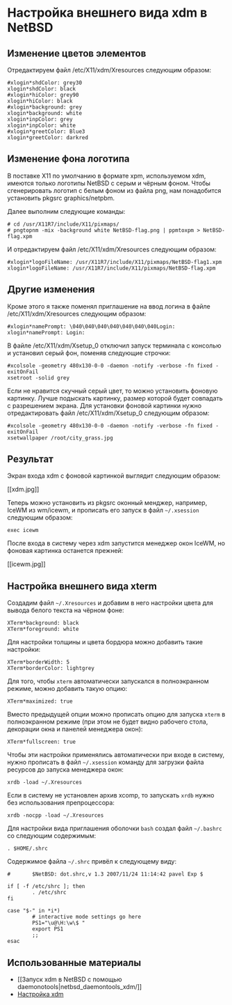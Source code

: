 Настройка внешнего вида xdm в NetBSD
====================================

Изменение цветов элементов
--------------------------

Отредактируем файл /etc/X11/xdm/Xresources следующим образом:

    #xlogin*shdColor: grey30
    xlogin*shdColor: black
    #xlogin*hiColor: grey90
    xlogin*hiColor: black
    #xlogin*background: grey
    xlogin*background: white
    xlogin*inpColor: grey
    xlogin*inpColor: white
    #xlogin*greetColor: Blue3
    xlogin*greetColor: darkred

Изменение фона логотипа
-----------------------

В поставке X11 по умолчанию в формате xpm, используемом xdm, имеются только логотипы NetBSD с серым и чёрным фоном. Чтобы сгенерировать логотип с белым фоном из файла png, нам понадобится установить pkgsrc graphics/netpbm.

Далее выполним следующие команды:

    # cd /usr/X11R7/include/X11/pixmaps/
    # pngtopnm -mix -background white NetBSD-flag.png | ppmtoxpm > NetBSD-flag.xpm

И отредактируем файл /etc/X11/xdm/Xresources следующим образом:

    #xlogin*logoFileName: /usr/X11R7/include/X11/pixmaps/NetBSD-flag1.xpm
    xlogin*logoFileName: /usr/X11R7/include/X11/pixmaps/NetBSD-flag.xpm

Другие изменения
----------------

Кроме этого я также поменял приглашение на ввод логина в файле /etc/X11/xdm/Xresources следующим образом:

    #xlogin*namePrompt: \040\040\040\040\040\040\040Login:
    xlogin*namePrompt: Login:

В файле /etc/X11/xdm/Xsetup_0 отключил запуск терминала с консолью и установил серый фон, поменяв следующие строчки:

    #xcolsole -geometry 480x130-0-0 -daemon -notify -verbose -fn fixed -exitOnFail
    xsetroot -solid grey

Если не нравится скучный серый цвет, то можно установить фоновую картинку. Лучше подыскать картинку, размер которой будет совпадать с разрешением экрана. Для установки фоновой картинки нужно отредактировать файл /etc/X11/xdm/Xsetup_0 следующим образом:

    #xcolsole -geometry 480x130-0-0 -daemon -notify -verbose -fn fixed -exitOnFail
    xsetwallpaper /root/city_grass.jpg

Результат
---------

Экран входа xdm с фоновой картинкой выглядит следующим образом:

[[xdm.jpg]]

Теперь можно установить из pkgsrc оконный менджер, например, IceWM из wm/icewm, и прописать его запуск в файл `~/.xsession` следующим образом:

    exec icewm

После входа в систему через xdm запустится менеджер окон IceWM, но фоновая картинка останется прежней:

[[icewm.jpg]]

Настройка внешнего вида xterm
-----------------------------

Создадим файл `~/.Xresources` и добавим в него настройки цвета для вывода белого текста на чёрном фоне:

    XTerm*background: black
    XTerm*foreground: white

Для настройки толщины и цвета бордюра можно добавить такие настройки:

    XTerm*borderWidth: 5
    XTerm*borderColor: lightgrey

Для того, чтобы `xterm` автоматически запускался в полноэкранном режиме, можно добавить такую опцию:

    XTerm*maximized: true

Вместо предыдущей опции можно прописать опцию для запуска `xterm` в полноэкранном режиме (при этом не будет видно рабочего стола, декорации окна и панелей менеджера окон):

    XTerm*fullscreen: true

Чтобы эти настройки применялись автоматически при входе в систему, нужно прописать в файл `~/.xsession` команду для загрузки файла ресурсов до запуска менеджера окон:

    xrdb -load ~/.Xresources

Если в систему не установлен архив xcomp, то запускать `xrdb` нужно без использования препроцессора:

    xrdb -nocpp -load ~/.Xresources

Для настройки вида приглашения оболочки `bash` создал файл `~/.bashrc` со следующим содержимым:

    . $HOME/.shrc

Содержимое файла `~/.shrc` привёл к следующему виду:

    #       $NetBSD: dot.shrc,v 1.3 2007/11/24 11:14:42 pavel Exp $
    
    if [ -f /etc/shrc ]; then
            . /etc/shrc
    fi
    
    case "$-" in *i*)
            # interactive mode settings go here
            PS1="\u@\H:\w\$ "
            export PS1
            ;;
    esac

Использованные материалы
------------------------

* [[Запуск xdm в NetBSD с помощью daemonotools|netbsd_daemontools_xdm/]]
* [Настройка xdm](http://stupin.su/blog/xdm/)
